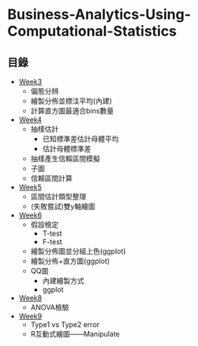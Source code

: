 # Business-Analytics-Using-Computational-Statistics


## 目錄
+ [Week3](https://github.com/Keycatowo/Business-Analytics-Using-Computational-Statistics/tree/main/HW3)
  + 偏態分辨
  + 繪製分佈並標注平均(內建)
  + 計算直方圖最適合bins數量
+ [Week4](https://github.com/Keycatowo/Business-Analytics-Using-Computational-Statistics/tree/main/HW4)
  + 抽樣估計
    + 已知標準差估計母體平均
    + 估計母體標準差
  + 抽樣產生信賴區間模擬
  + 子圖
  + 信賴區間計算
+ [Week5](https://github.com/Keycatowo/Business-Analytics-Using-Computational-Statistics/tree/main/HW5)
  + 區間估計類型整理
  + (失敗嘗試)雙y軸繪圖
+ [Week6](https://github.com/Keycatowo/Business-Analytics-Using-Computational-Statistics/tree/main/HW6)
  + 假設檢定
    + T-test
    + F-test
  + 繪製分佈圖並分組上色(ggplot)
  + 繪製分佈+直方圖(ggplot)
  + QQ圖
    + 內建繪製方式
    + ggplot
+ [Week8](https://github.com/Keycatowo/Business-Analytics-Using-Computational-Statistics/tree/main/HW8)
  + ANOVA檢驗
+ [Week9](https://github.com/Keycatowo/Business-Analytics-Using-Computational-Statistics/tree/main/HW9)
  + Type1 vs Type2 error
  + R互動式繪圖——Manipulate
